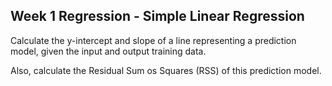 ## Week 1 Regression - Simple Linear Regression

Calculate the y-intercept and slope of a line representing a prediction model,
given the input and output training data.

Also, calculate the Residual Sum os Squares (RSS) of this prediction model.
